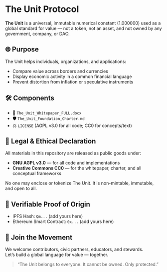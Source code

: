 # The Unit Protocol

**The Unit** is a universal, immutable numerical constant (1.000000) used as a global standard for value — not a token, not an asset, and not owned by any government, company, or DAO.

## 🌐 Purpose

The Unit helps individuals, organizations, and applications:
- Compare value across borders and currencies
- Display economic activity in a common financial language
- Prevent distortion from inflation or speculative instruments

## 🛠 Components

- 📖 `The_Unit_Whitepaper_FULL.docx`  
- 🛡 `The_Unit_Foundation_Charter.md`  
- ⚖ `LICENSE` (AGPL v3.0 for all code; CC0 for concepts/text)

## 📜 Legal & Ethical Declaration

All materials in this repository are released as public goods under:
- **GNU AGPL v3.0** — for all code and implementations
- **Creative Commons CC0** — for the whitepaper, charter, and all conceptual frameworks

No one may enclose or tokenize The Unit. It is non-mintable, immutable, and open to all.

## 🔗 Verifiable Proof of Origin

- IPFS Hash: `Qm...` (add yours here)
- Ethereum Smart Contract: `0x...` (add yours here)

## 🤝 Join the Movement

We welcome contributors, civic partners, educators, and stewards.  
Let’s build a global language for value — together.

> “The Unit belongs to everyone. It cannot be owned. Only protected.”
